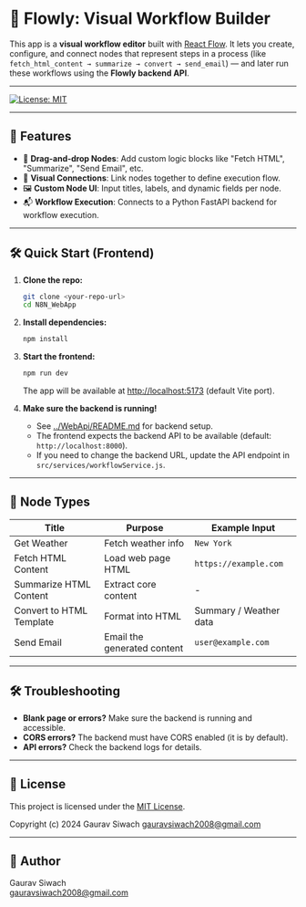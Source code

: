 # 🧠 Flowly: Visual Workflow Builder

This app is a **visual workflow editor** built with [React Flow](https://reactflow.dev/). It lets you create, configure, and connect nodes that represent steps in a process (like `fetch_html_content → summarize → convert → send_email`) — and later run these workflows using the **Flowly backend API**.

---

[![License: MIT](https://img.shields.io/badge/License-MIT-yellow.svg)](./LICENSE)

---

## 🚀 Features

- 🧱 **Drag-and-drop Nodes**: Add custom logic blocks like "Fetch HTML", "Summarize", "Send Email", etc.
- 🔌 **Visual Connections**: Link nodes together to define execution flow.
- 🖼️ **Custom Node UI**: Input titles, labels, and dynamic fields per node.
- 📬 **Workflow Execution**: Connects to a Python FastAPI backend for workflow execution.

---

## 🛠 Quick Start (Frontend)

1. **Clone the repo:**
   ```bash
   git clone <your-repo-url>
   cd N8N_WebApp
   ```
2. **Install dependencies:**
   ```bash
   npm install
   ```
3. **Start the frontend:**
   ```bash
   npm run dev
   ```
   The app will be available at [http://localhost:5173](http://localhost:5173) (default Vite port).

4. **Make sure the backend is running!**
   - See [../WebApi/README.md](../WebApi/README.md) for backend setup.
   - The frontend expects the backend API to be available (default: `http://localhost:8000`).
   - If you need to change the backend URL, update the API endpoint in `src/services/workflowService.js`.

---

## 🧩 Node Types

| Title                    | Purpose                        | Example Input            |
|--------------------------|--------------------------------|---------------------------|
| Get Weather              | Fetch weather info             | `New York`               |
| Fetch HTML Content       | Load web page HTML             | `https://example.com`    |
| Summarize HTML Content   | Extract core content           | -                         |
| Convert to HTML Template | Format into HTML               | Summary / Weather data   |
| Send Email               | Email the generated content    | `user@example.com`       |

---

## 🛠 Troubleshooting
- **Blank page or errors?** Make sure the backend is running and accessible.
- **CORS errors?** The backend must have CORS enabled (it is by default).
- **API errors?** Check the backend logs for details.

---

## 📄 License

This project is licensed under the [MIT License](./LICENSE).

Copyright (c) 2024 Gaurav Siwach <gauravsiwach2008@gmail.com>

---

## 👤 Author

Gaurav Siwach  
[gauravsiwach2008@gmail.com](mailto:gauravsiwach2008@gmail.com)

